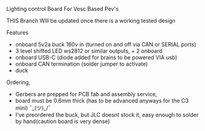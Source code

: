 Lighting control Board For Vesc Based Pev's

THIS Branch Will be updated once there is a working tested design 

Features
* onboard 5v2a buck 160v in (turned on and off via CAN or SERIAL ports)
* 3 level shifted LED ws2812 or similar outputs, + 2 onboard 
* onboard USB-C (diode added for brains to be powered VIA usb)
* onboard CAN termination (solder jumper to activate)
* duck

Ordering,
* Gerbers are prepped for PCB fab and assembly service,
* board must be 0.6mm thick (has to be advanced anyways for the C3 mini) ¯\_(ツ)_/¯
* I've preordered the buck, but JLC doesnt stock it, easy enough to solder by hand(caution board is very dense)
